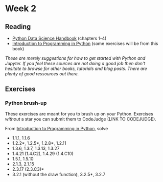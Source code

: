 # Week 2
## Reading
- [Python Data Science Handbook](https://jakevdp.github.io/PythonDataScienceHandbook/) (chapters 1-4)
- [Introduction to Programming in Python](https://introcs.cs.princeton.edu/python/home/) (some exercises will be from this book)

_These are merely suggestions for how to get started with Python and Jupyter. If you feel these sources are not doing a good job then don't hesitate to browse for other books, tutorials and blog posts. There are plenty of good ressources out there._

## Exercises
### Python brush-up
These exercises are meant for you to brush up on your Python. Exercises *without* a star you can submit them to CodeJudge (LINK TO CODEJUDGE).

From [Introduction to Programming in Python](https://introcs.cs.princeton.edu/python/home/), solve 

- 1.1.1, 1.1.6
- 1.2.2*, 1.2.5*, 1.2.8*, 1.2.11
- 1.3.6, 1.3.7, 1.3.13, 1.3.27
- 1.4.21 (1.4.C2), 1.4.29 (1.4.C10)
- 1.5.1, 1.5.10
- 2.1.3, 2.1.15
- 2.3.17 (2.3.C3)*
- 3.2.1 (without the draw function), 3.2.5*, 3.2.7


